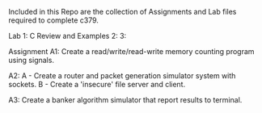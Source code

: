 Included in this Repo are the collection of Assignments and Lab files required to complete c379.

Lab
1:
	C Review and Examples
2:
3:

Assignment
A1:
	Create a read/write/read-write memory counting program using signals.

A2:
	A - Create a router and packet generation simulator system with sockets.
	B - Create a 'insecure' file server and client.

A3:
	Create a banker algorithm simulator that report results to terminal.